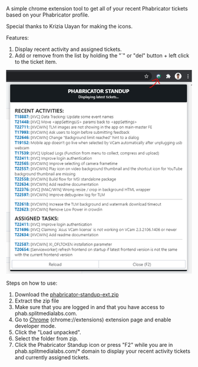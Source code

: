 A simple chrome extension tool to get all of your recent Phabricator tickets based on your Phabricator profile.

Special thanks to Krizia Uayan for making the icons.

Features:

1. Display recent activity and assigned tickets.
2. Add or remove from the list by holding the "`" or "del" button + left click to the ticket item.

![screenshot](screenshot.png)

Steps on how to use:

1. Download the [phabricator-standup-ext.zip](https://github.com/darknblack/phab-standup-chrome-extension/raw/main/phabricator-standup-ext.zip)
2. Extract the zip file
3. Make sure that you are logged in and that you have access to phab.splitmedialabs.com.
4. Go to [Chrome](chrome://extensions) (chrome://extensions) extension page and enable developer mode.
5. Click the "Load unpacked".
6. Select the folder from zip.
7. Click the Phabricator Standup icon or press "F2" while you are in phab.splitmedialabs.com/\* domain to display your recent activity tickets and currently assigned tickets.

